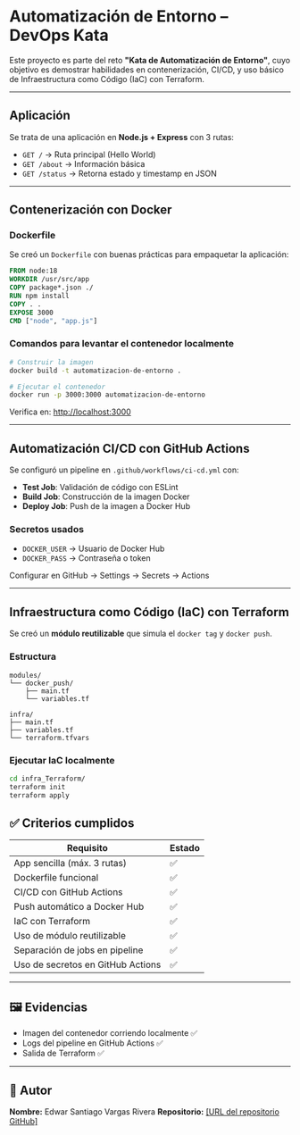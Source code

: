 # Automatización de Entorno – DevOps Kata

Este proyecto es parte del reto **"Kata de Automatización de Entorno"**, cuyo objetivo es demostrar habilidades en contenerización, CI/CD, y uso básico de Infraestructura como Código (IaC) con Terraform.

---

## Aplicación

Se trata de una aplicación en **Node.js + Express** con 3 rutas:

- `GET /` → Ruta principal (Hello World)
- `GET /about` → Información básica
- `GET /status` → Retorna estado y timestamp en JSON

---

## Contenerización con Docker

### Dockerfile

Se creó un `Dockerfile` con buenas prácticas para empaquetar la aplicación:

```Dockerfile
FROM node:18
WORKDIR /usr/src/app
COPY package*.json ./
RUN npm install
COPY . .
EXPOSE 3000
CMD ["node", "app.js"]
```

### Comandos para levantar el contenedor localmente

```bash
# Construir la imagen
docker build -t automatizacion-de-entorno .

# Ejecutar el contenedor
docker run -p 3000:3000 automatizacion-de-entorno
```

Verifica en: [http://localhost:3000](http://localhost:3000)

---

## Automatización CI/CD con GitHub Actions

Se configuró un pipeline en `.github/workflows/ci-cd.yml` con:

- **Test Job**: Validación de código con ESLint
- **Build Job**: Construcción de la imagen Docker
- **Deploy Job**: Push de la imagen a Docker Hub


### Secretos usados

- `DOCKER_USER` → Usuario de Docker Hub
- `DOCKER_PASS` → Contraseña o token

Configurar en GitHub → Settings → Secrets → Actions

---

## Infraestructura como Código (IaC) con Terraform

Se creó un **módulo reutilizable** que simula el `docker tag` y `docker push`.

### Estructura

```
modules/
└── docker_push/
    ├── main.tf
    └── variables.tf

infra/
├── main.tf
├── variables.tf
└── terraform.tfvars
```

### Ejecutar IaC localmente

```bash
cd infra_Terraform/
terraform init
terraform apply
```


## ✅ Criterios cumplidos

| Requisito                                 | Estado |
|-------------------------------------------|--------|
| App sencilla (máx. 3 rutas)               | ✅     |
| Dockerfile funcional                      | ✅     |
| CI/CD con GitHub Actions                  | ✅     |
| Push automático a Docker Hub              | ✅     |
| IaC con Terraform                         | ✅     |
| Uso de módulo reutilizable                | ✅     |
| Separación de jobs en pipeline            | ✅     |
| Uso de secretos en GitHub Actions         | ✅     |

---

## 🖼️ Evidencias

- Imagen del contenedor corriendo localmente ✅
- Logs del pipeline en GitHub Actions ✅
- Salida de Terraform ✅

---

## 📌 Autor

**Nombre:** Edwar Santiago Vargas Rivera 
**Repositorio:** [\[URL del repositorio GitHub\]](https://github.com/Edwar421/Automatizacin-de-Entorno)
